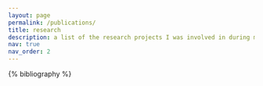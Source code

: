 ```yaml
---
layout: page
permalink: /publications/
title: research
description: a list of the research projects I was involved in during my time as an undergraduate researcher @Penn Medicine
nav: true
nav_order: 2
---
```


<!-- _pages/publications.md -->

<!-- Bibsearch Feature -->

<div class="publications">

{% bibliography %}

</div>
